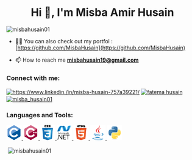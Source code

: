 <h1 align="center">Hi 👋, I'm Misba Amir Husain</h1>
<p align="left"> <img src="https://komarev.com/ghpvc/?username=misbahusain01&label=Profile%20views&color=0e75b6&style=flat" alt="misbahusain01" /> </p>

- 👨‍💻 You can also check out my portfol : [https://github.com/MisbaHusain](https://github.com/MisbaHusain)

- 📫 How to reach me **misbahusain19@gmail.com**

<h3 align="left">Connect with me:</h3>
<p align="left">
<a href="https://linkedin.com/in/https://www.linkedin./in/misba-husain-757a39221/" target="blank"><img align="center" src="https://raw.githubusercontent.com/rahuldkjain/github-profile-readme-generator/master/src/images/icons/Social/linked-in-alt.svg" alt="https://www.linkedin./in/misba-husain-757a39221/" height="30" width="40" /></a>
<a href="https://fb.com/fatema husain" target="blank"><img align="center" src="https://raw.githubusercontent.com/rahuldkjain/github-profile-readme-generator/master/src/images/icons/Social/facebook.svg" alt="fatema husain" height="30" width="40" /></a>
<a href="https://instagram.com/misba_husain01" target="blank"><img align="center" src="https://raw.githubusercontent.com/rahuldkjain/github-profile-readme-generator/master/src/images/icons/Social/instagram.svg" alt="misba_husain01" height="30" width="40" /></a>
</p>

<h3 align="left">Languages and Tools:</h3>
<p align="left"> <a href="https://www.cprogramming.com/" target="_blank"> <img src="https://raw.githubusercontent.com/devicons/devicon/master/icons/c/c-original.svg" alt="c" width="40" height="40"/> </a> <a href="https://www.w3schools.com/cpp/" target="_blank"> <img src="https://raw.githubusercontent.com/devicons/devicon/master/icons/cplusplus/cplusplus-original.svg" alt="cplusplus" width="40" height="40"/> </a> <a href="https://www.w3schools.com/css/" target="_blank"> <img src="https://raw.githubusercontent.com/devicons/devicon/master/icons/css3/css3-original-wordmark.svg" alt="css3" width="40" height="40"/> </a> <a href="https://dotnet.microsoft.com/" target="_blank"> <img src="https://raw.githubusercontent.com/devicons/devicon/master/icons/dot-net/dot-net-original-wordmark.svg" alt="dotnet" width="40" height="40"/> </a> <a href="https://www.w3.org/html/" target="_blank"> <img src="https://raw.githubusercontent.com/devicons/devicon/master/icons/html5/html5-original-wordmark.svg" alt="html5" width="40" height="40"/> </a> <a href="https://www.java.com" target="_blank"> <img src="https://raw.githubusercontent.com/devicons/devicon/master/icons/java/java-original.svg" alt="java" width="40" height="40"/> </a> <a href="https://www.python.org" target="_blank"> <img src="https://raw.githubusercontent.com/devicons/devicon/master/icons/python/python-original.svg" alt="python" width="40" height="40"/> </a> </p>

<p>&nbsp;<img align="center" src="https://github-readme-stats.vercel.app/api?username=misbahusain01&show_icons=true&locale=en" alt="misbahusain01" /></p>
